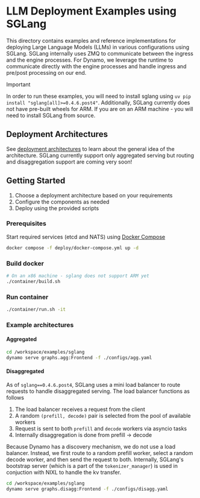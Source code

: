 <!--
SPDX-FileCopyrightText: Copyright (c) 2025 NVIDIA CORPORATION & AFFILIATES. All rights reserved.
SPDX-License-Identifier: Apache-2.0

Licensed under the Apache License, Version 2.0 (the "License");
you may not use this file except in compliance with the License.
You may obtain a copy of the License at

http://www.apache.org/licenses/LICENSE-2.0

Unless required by applicable law or agreed to in writing, software
distributed under the License is distributed on an "AS IS" BASIS,
WITHOUT WARRANTIES OR CONDITIONS OF ANY KIND, either express or implied.
See the License for the specific language governing permissions and
limitations under the License.
-->

# LLM Deployment Examples using SGLang

This directory contains examples and reference implementations for deploying Large Language Models (LLMs) in various configurations using SGLang. SGLang internally uses ZMQ to communicate between the ingress and the engine processes. For Dynamo, we leverage the runtime to communicate directly with the engine processes and handle ingress and pre/post processing on our end.

> [!IMPORTANT]
> In order to run these examples, you will need to install sglang using `uv pip install "sglang[all]>=0.4.6.post4"`. Additionally, SGLang currently does not have pre-built wheels for ARM. If you are on an ARM machine - you will need to install SGLang from source.

## Deployment Architectures

See [deployment architectures](../llm/README.md#deployment-architectures) to learn about the general idea of the architecture. SGLang currently support only aggregated serving but routing and disaggregation support are coming very soon!

## Getting Started

1. Choose a deployment architecture based on your requirements
2. Configure the components as needed
3. Deploy using the provided scripts

### Prerequisites

Start required services (etcd and NATS) using [Docker Compose](../../deploy/docker-compose.yml)
```bash
docker compose -f deploy/docker-compose.yml up -d
```

### Build docker

```bash
# On an x86 machine - sglang does not support ARM yet
./container/build.sh
```

### Run container

```bash
./container/run.sh -it
```

### Example architectures

#### Aggregated

```bash
cd /workspace/examples/sglang
dynamo serve graphs.agg:Frontend -f ./configs/agg.yaml
```
#### Disaggregated
As of `sglang==0.4.6.post4`, SGLang uses a mini load balancer to route requests to handle disaggregated serving. The load balancer functions as follows
1. The load balancer receives a request from the client
2. A random `(prefill, decode)` pair is selected from the pool of available workers
3. Request is sent to both `prefill` and `decode` workers via asyncio tasks
4. Internally disaggregation is done from prefill -> decode

Because Dynamo has a discovery mechanism, we do not use a load balancer. Instead, we first route to a random prefill worker, select a random decode worker, and then send the request to both. Internally, SGLang's bootstrap server (which is a part of the `tokenizer_manager`) is used in conjuction with NIXL to handle the kv transfer.

```bash
cd /workspace/examples/sglang
dynamo serve graphs.disagg:Frontend -f ./configs/disagg.yaml
```
